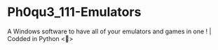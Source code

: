 # Ph0qu3_111-Emulators
A Windows software to have all of your emulators and games in one ! | Codded in Python &lt;🐍>
